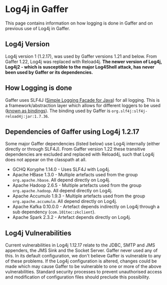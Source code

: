 # Log4j in Gaffer

This page contains information on how logging is done in Gaffer and on previous use of Log4j in Gaffer.

## Log4j Version

Log4j version 1 (1.2.17), was used by Gaffer versions 1.21 and below. From Gaffer 1.22, Log4j was replaced with Reload4j. **The newer version of Log4j, Log4j2 - which is susceptible to the major Log4Shell attack, has never been used by Gaffer or its dependencies.** 

## How Logging is done

Gaffer uses SLF4J ([Simple Logging Facade for Java](https://www.slf4j.org/)) for all logging. This is a framework/abstraction layer which allows for different loggers to be used ([known as bindings](https://www.slf4j.org/manual.html#swapping)). The binding used by Gaffer is `org.slf4j:slf4j-reload4j:jar:1.7.36`.

## Dependencies of Gaffer using Log4j 1.2.17

Some major Gaffer dependencies (listed below) use Log4j internally (either directly or through SLF4J). From Gaffer version 1.22 these transitive dependencies are excluded and replaced with Reload4j, such that Log4j does not appear on the classpath at all.

- GCHQ Koryphe 1.14.0 - Uses SLF4J with Log4j.
- Apache HBase 1.3.0 - Multiple artefacts used from the group `org.apache.hbase`. All depend directly on Log4j.
- Apache Hadoop 2.6.5 - Multiple artefacts used from the group `org.apache.hadoop`. All depend directly on Log4j.
- Apache Accumulo 1.9.3 - Multiple artefacts used from the group `org.apache.accumulo`. All depend directly on Log4j.
- Apache Kafka 0.10.0.0 - Artefact depends indirectly on Log4j through a sub dependency (`com.101tec:zkclient`).
- Apache Spark 2.3.2 - Artefact depends directly on Log4j.

## Log4j Vulnerabilities

Current vulnerabilities in Log4j 1.12.17 relate to the JDBC, SMTP and JMS appenders, the JMS Sink and the Socket Server. Gaffer never used any of this. In its default configuration, we don't believe Gaffer is vulnerable to any of these problems. If the Log4j configuration is altered, changes could be made which may cause Gaffer to be vulnerable to one or more of the above vulnerabilities. Standard security processes to prevent unauthorised access and modification of configuration files should preclude this possibility.
